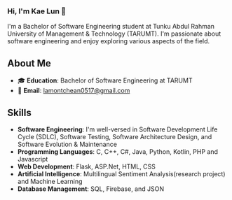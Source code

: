 ### Hi, I'm Kae Lun 👋

I'm a Bachelor of Software Engineering student at Tunku Abdul Rahman University of Management & Technology (TARUMT). I'm passionate about software engineering and enjoy exploring various aspects of the field.

## About Me

- 🎓 **Education**: Bachelor of Software Engineering at TARUMT
- 📧 **Email**: lamontchean0517@gmail.com

## Skills

- **Software Engineering**: I'm well-versed in Software Development Life Cycle (SDLC), Software Testing, Software Architecture Design, and Software Evolution & Maintenance
- **Programming Languages**: C, C++, C#, Java, Python, Kotlin, PHP and Javascript
- **Web Development**: Flask, ASP.Net, HTML, CSS
- **Artificial Intelligence**: Multilingual Sentiment Analysis(research project) and Machine Learning
- **Database Management**: SQL, Firebase, and JSON

<!--
**LamontChean/LamontChean** is a ✨ _special_ ✨ repository because its `README.md` (this file) appears on your GitHub profile.

Here are some ideas to get you started:

- 🔭 I’m currently working on ...
- 🌱 I’m currently learning ...
- 👯 I’m looking to collaborate on ...
- 🤔 I’m looking for help with ...
- 💬 Ask me about ...
- 📫 How to reach me: ...
- 😄 Pronouns: ...
- ⚡ Fun fact: ...
-->
